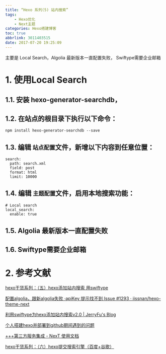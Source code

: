 ```yaml
---
title: “Hexo 系列(5) 站内搜索”
tags: 
    - Hexo优化
    - Next主题
categories: Hexo搭建博客
toc: true
abbrlink: 3011403515
date: 2017-07-20 19:25:09
---
```

主要是 Local Search，Algolia 最新版本一直配置失败， Swiftype需要企业邮箱
<!-- more -->
# 1. 使用Local Search

## 1.1. 安装 hexo-generator-searchdb，

## 1.2. 在站点的根目录下执行以下命令：

  `npm install hexo-generator-searchdb --save`

## 1.3. 编辑 `站点配置`文件，新增以下内容到任意位置：

```
search:
  path: search.xml
  field: post
  format: html
  limit: 10000
```

## 1.4. 编辑 `主题配置`文件，启用本地搜索功能：

```
# Local search
local_search:
  enable: true
```

## 1.5. Algolia 最新版本一直配置失败

## 1.6. Swiftype需要企业邮箱

# 2. 参考文献

[hexo干货系列：（五）hexo添加站内搜索 用swiftype ](http://tengj.github.io/2016/03/11/hexo5Swiftype/)

[配置algolia，跟新algolia失败 ·apiKey  提示找不到 Issue #1293 · iissnan/hexo-theme-next](https://github.com/iissnan/hexo-theme-next/issues/1293)

[利用swiftype为hexo添加站内搜索v2.0 | JerryFu&#39;s Blog](http://www.jerryfu.net/post/search-engine-for-hexo-with-swiftype-v2.html)

[个人搭建hexo并部署到github期间遇到的问题](http://lijialalala.github.io/2016/04/05/hexoxo-usage/)

[+++第三方服务集成 - NexT 使用文档](http://theme-next.iissnan.com/third-party-services.html#search-system)

[hexo干货系列：（六）hexo提交搜索引擎（百度+谷歌）](http://tengj.github.io/2016/03/14/hexo6seo/)

